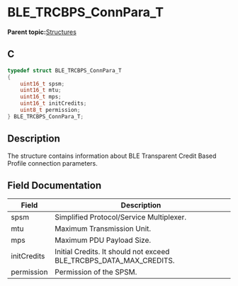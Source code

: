 # BLE\_TRCBPS\_ConnPara\_T

**Parent topic:**[Structures](GUID-D0A4134B-02B2-4D64-9803-BAE2952D727A.md)

## C

```c
typedef struct BLE_TRCBPS_ConnPara_T
{
    uint16_t spsm;
    uint16_t mtu;
    uint16_t mps;
    uint16_t initCredits;
    uint8_t permission;
} BLE_TRCBPS_ConnPara_T;
```

## Description

The structure contains information about BLE Transparent Credit Based Profile connection parameters.

## Field Documentation

|Field|Description|
|-----|-----------|
|spsm|Simplified Protocol/Service Multiplexer.|
|mtu|Maximum Transmission Unit.|
|mps|Maximum PDU Payload Size.|
|initCredits|Initial Credits. It should not exceed BLE\_TRCBPS\_DATA\_MAX\_CREDITS.|
|permission|Permission of the SPSM.|

